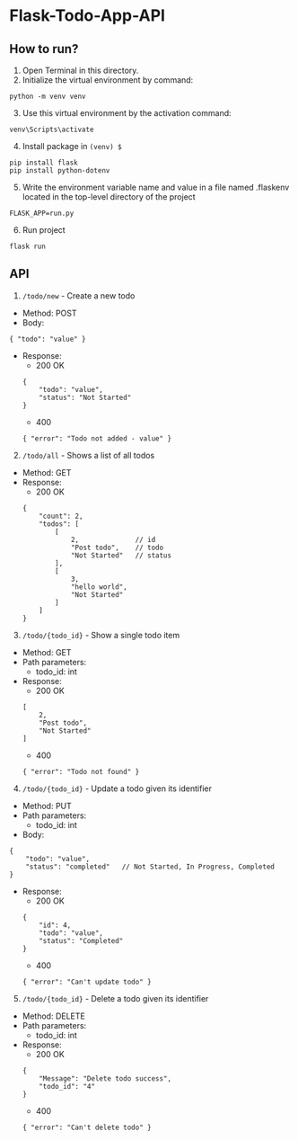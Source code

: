 # Flask-Todo-App-API
## How to run?
1. Open Terminal in this directory.
2. Initialize the virtual environment by command: 
```{initialize the virtual environment}
python -m venv venv
```
3. Use this virtual environment by the activation command:
```
venv\Scripts\activate
```
4. Install package in `(venv) $`
```
pip install flask
pip install python-dotenv
```
5. Write the environment variable name and value in a file named .flaskenv located in the top-level directory of the project
```
FLASK_APP=run.py
```
6. Run project
```
flask run
```

## API
1. `/todo/new` - Create a new todo
- Method: POST
- Body:
```
{ "todo": "value" }
```
- Response: 
    - 200 OK
    ```
    {
        "todo": "value",
        "status": "Not Started"
    }
    ```
    - 400
    ```
    { "error": "Todo not added - value" }
    ```
2. `/todo/all` - Shows a list of all todos
- Method: GET
- Response:
    - 200 OK
    ```
    {
        "count": 2,
        "todos": [
            [
                2,              // id
                "Post todo",    // todo
                "Not Started"   // status
            ],
            [
                3,
                "hello world",
                "Not Started"
            ]
        ]
    }
    ```
3. `/todo/{todo_id}` - Show a single todo item
- Method: GET
- Path parameters: 
    - todo_id: int
- Response: 
    - 200 OK
    ```
    [
        2,
        "Post todo",
        "Not Started"
    ]
    ```
    - 400
    ```
    { "error": "Todo not found" }
    ```
4. `/todo/{todo_id}` - Update a todo given its identifier
- Method: PUT
- Path parameters: 
    - todo_id: int
- Body:
```
{ 
    "todo": "value",
    "status": "completed"   // Not Started, In Progress, Completed 
}
```
- Response:
    - 200 OK
    ```
    {
        "id": 4,
        "todo": "value",
        "status": "Completed"
    }
    ```
    - 400
    ```
    { "error": "Can't update todo" }
    ```
5. `/todo/{todo_id}` - Delete a todo given its identifier
- Method: DELETE
- Path parameters: 
    - todo_id: int
- Response:
    - 200 OK
    ```
    {
        "Message": "Delete todo success",
        "todo_id": "4"
    }
    ```
    - 400
    ```
    { "error": "Can't delete todo" }
    ```